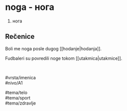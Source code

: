 # noga - нога

1. нога  

## Rečenice

Boli me noga posle dugog [[hodanje|hodanja]].  

Fudbaleri su povredili noge tokom [[utakmica|utakmice]].  

<br>

#vrsta/imenica  
#nivo/A1  

#tema/telo  
#tema/sport  
#tema/zdravlje  
